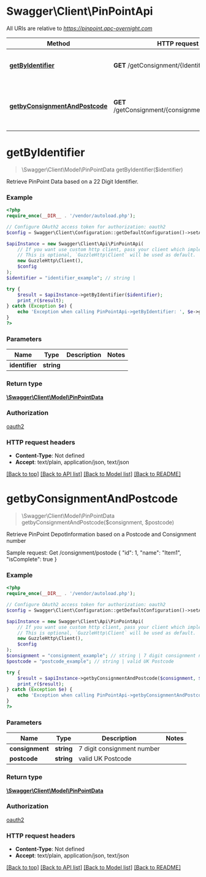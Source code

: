 # Swagger\Client\PinPointApi

All URIs are relative to *https://pinpoint.apc-overnight.com*

Method | HTTP request | Description
------------- | ------------- | -------------
[**getByIdentifier**](PinPointApi.md#getbyidentifier) | **GET** /getConsignment/{Identifier} | Retrieve PinPoint Data based on a 22 Digit Identifier.
[**getbyConsignmentAndPostcode**](PinPointApi.md#getbyconsignmentandpostcode) | **GET** /getConsignment/{consignment}/{postcode} | Retrieve PinPoint DepotInformation based on a Postcode and Consignment number

# **getByIdentifier**
> \Swagger\Client\Model\PinPointData getByIdentifier($identifier)

Retrieve PinPoint Data based on a 22 Digit Identifier.

### Example
```php
<?php
require_once(__DIR__ . '/vendor/autoload.php');

// Configure OAuth2 access token for authorization: oauth2
$config = Swagger\Client\Configuration::getDefaultConfiguration()->setAccessToken('YOUR_ACCESS_TOKEN');

$apiInstance = new Swagger\Client\Api\PinPointApi(
    // If you want use custom http client, pass your client which implements `GuzzleHttp\ClientInterface`.
    // This is optional, `GuzzleHttp\Client` will be used as default.
    new GuzzleHttp\Client(),
    $config
);
$identifier = "identifier_example"; // string | 

try {
    $result = $apiInstance->getByIdentifier($identifier);
    print_r($result);
} catch (Exception $e) {
    echo 'Exception when calling PinPointApi->getByIdentifier: ', $e->getMessage(), PHP_EOL;
}
?>
```

### Parameters

Name | Type | Description  | Notes
------------- | ------------- | ------------- | -------------
 **identifier** | **string**|  |

### Return type

[**\Swagger\Client\Model\PinPointData**](../Model/PinPointData.md)

### Authorization

[oauth2](../../README.md#oauth2)

### HTTP request headers

 - **Content-Type**: Not defined
 - **Accept**: text/plain, application/json, text/json

[[Back to top]](#) [[Back to API list]](../../README.md#documentation-for-api-endpoints) [[Back to Model list]](../../README.md#documentation-for-models) [[Back to README]](../../README.md)

# **getbyConsignmentAndPostcode**
> \Swagger\Client\Model\PinPointData getbyConsignmentAndPostcode($consignment, $postcode)

Retrieve PinPoint DepotInformation based on a Postcode and Consignment number

Sample request:                    Get /consignment/postode      {         \"id\": 1,         \"name\": \"Item1\",         \"isComplete\": true      }

### Example
```php
<?php
require_once(__DIR__ . '/vendor/autoload.php');

// Configure OAuth2 access token for authorization: oauth2
$config = Swagger\Client\Configuration::getDefaultConfiguration()->setAccessToken('YOUR_ACCESS_TOKEN');

$apiInstance = new Swagger\Client\Api\PinPointApi(
    // If you want use custom http client, pass your client which implements `GuzzleHttp\ClientInterface`.
    // This is optional, `GuzzleHttp\Client` will be used as default.
    new GuzzleHttp\Client(),
    $config
);
$consignment = "consignment_example"; // string | 7 digit consignment number
$postcode = "postcode_example"; // string | valid UK Postcode

try {
    $result = $apiInstance->getbyConsignmentAndPostcode($consignment, $postcode);
    print_r($result);
} catch (Exception $e) {
    echo 'Exception when calling PinPointApi->getbyConsignmentAndPostcode: ', $e->getMessage(), PHP_EOL;
}
?>
```

### Parameters

Name | Type | Description  | Notes
------------- | ------------- | ------------- | -------------
 **consignment** | **string**| 7 digit consignment number |
 **postcode** | **string**| valid UK Postcode |

### Return type

[**\Swagger\Client\Model\PinPointData**](../Model/PinPointData.md)

### Authorization

[oauth2](../../README.md#oauth2)

### HTTP request headers

 - **Content-Type**: Not defined
 - **Accept**: text/plain, application/json, text/json

[[Back to top]](#) [[Back to API list]](../../README.md#documentation-for-api-endpoints) [[Back to Model list]](../../README.md#documentation-for-models) [[Back to README]](../../README.md)

